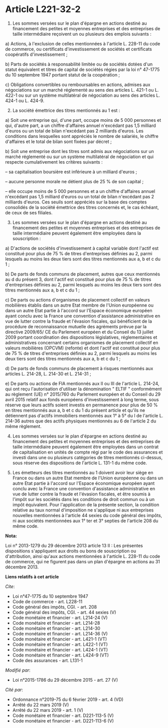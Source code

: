# Article L221-32-2

1. Les sommes versées sur le plan d'épargne en actions destiné au financement des petites et moyennes entreprises et des
entreprises de taille intermédiaire reçoivent un ou plusieurs des emplois suivants : 

a) Actions, à l'exclusion de celles mentionnées à l'article L. 228-11 du code de commerce, ou certificats d'investissement de
sociétés et certificats coopératifs d'investissement ; 

b) Parts de sociétés à responsabilité limitée ou de sociétés dotées d'un statut équivalent et titres de capital de sociétés
régies par la loi n° 47-1775 du 10 septembre 1947 portant statut de la coopération ; 

c) Obligations convertibles ou remboursables en actions, admises aux négociations sur un marché réglementé au sens des
articles L. 421-1 ou L. 422-1 ou sur un système multilatéral de négociation au sens des articles L. 424-1 ou L. 424-9.

2. La société émettrice des titres mentionnés au 1 est : 

a) Soit une entreprise qui, d'une part, occupe moins de 5 000 personnes et qui, d'autre part, a un chiffre d'affaires annuel
n'excédant pas 1,5 milliard d'euros ou un total de bilan n'excédant pas 2 milliards d'euros. Les conditions dans lesquelles
sont appréciés le nombre de salariés, le chiffre d'affaires et le total de bilan sont fixées par décret ; 

b) Soit une entreprise dont les titres sont admis aux négociations sur un marché réglementé ou sur un système multilatéral de
négociation et qui respecte cumulativement les critères suivants : 

– sa capitalisation boursière est inférieure à un milliard d'euros ; 

– aucune personne morale ne détient plus de 25 % de son capital ; 

– elle occupe moins de 5 000 personnes et a un chiffre d'affaires annuel n'excédant pas 1,5 milliard d'euros ou un total de
bilan n'excédant pas 2 milliards d'euros. Ces seuils sont appréciés sur la base des comptes consolidés de la société
émettrice des titres concernés et, le cas échéant, de ceux de ses filiales. 

3. Les sommes versées sur le plan d'épargne en actions destiné au financement des petites et moyennes entreprises et des
entreprises de taille intermédiaire peuvent également être employées dans la souscription : 

a) D'actions de sociétés d'investissement à capital variable dont l'actif est constitué pour plus de 75 % de titres
d'entreprises définies au 2, parmi lesquels au moins les deux tiers sont des titres mentionnés aux a, b et c du 1 ; 

b) De parts de fonds communs de placement, autres que ceux mentionnés au d du présent 3, dont l'actif est constitué pour plus
de 75 % de titres d'entreprises définies au 2, parmi lesquels au moins les deux tiers sont des titres mentionnés aux a, b et
c du 1 ; 

c) De parts ou actions d'organismes de placement collectif en valeurs mobilières établis dans un autre Etat membre de l'Union
européenne ou dans un autre Etat partie à l'accord sur l'Espace économique européen ayant conclu avec la France une
convention d'assistance administrative en vue de lutter contre la fraude et l'évasion fiscales, qui bénéficient de la
procédure de reconnaissance mutuelle des agréments prévue par la directive 2009/65/ CE du Parlement européen et du Conseil du
13 juillet 2009 portant coordination des dispositions législatives, réglementaires et administratives concernant certains
organismes de placement collectif en valeurs mobilières (OPCVM) (refonte) et dont l'actif est constitué pour plus de 75 % de
titres d'entreprises définies au 2, parmi lesquels au moins les deux tiers sont des titres mentionnés aux a, b et c du 1 ; 

d) De parts de fonds communs de placement à risques mentionnés aux articles L. 214-28, L. 214-30 et L. 214-31 ; 

e) De parts ou actions de FIA mentionnés aux II ou III de l'article L. 214-24, qui ont reçu l'autorisation d'utiliser la
dénomination " ELTIF " conformément au règlement (UE) n° 2015/760 du Parlement européen et du Conseil du 29 avril 2015
relatif aux fonds européens d'investissement à long terme, sous réserve que leurs actifs soient investis en permanence pour
plus de 50 % en titres mentionnés aux a, b et c du 1 du présent article et qu'ils ne détiennent pas d'actifs immobiliers
mentionnés aux 1° à 5° du I de l'article L. 214-36 autres que des actifs physiques mentionnés au 6 de l'article 2 du même
règlement. 

4. Les sommes versées sur le plan d'épargne en actions destiné au financement des petites et moyennes entreprises et des
entreprises de taille intermédiaire peuvent également être employées dans un contrat de capitalisation en unités de compte
régi par le code des assurances et investi dans une ou plusieurs catégories de titres mentionnés ci-dessus, sous réserve des
dispositions de l'article L. 131-1 du même code. 

5. Les émetteurs des titres mentionnés au 1 doivent avoir leur siège en France ou dans un autre Etat membre de l'Union
européenne ou dans un autre Etat partie à l'accord sur l'Espace économique européen ayant conclu avec la France une
convention d'assistance administrative en vue de lutter contre la fraude et l'évasion fiscales, et être soumis à l'impôt sur
les sociétés dans les conditions de droit commun ou à un impôt équivalent. Pour l'application de la présente section, la
condition relative au taux normal d'imposition ne s'applique ni aux entreprises nouvelles mentionnées à l'article 44 sexies
du code général des impôts, ni aux sociétés mentionnées aux 1° ter et 3° septies de l'article 208 du même code.

**Nota:**

Loi n° 2013-1279 du 29 décembre 2013 article 13 II : Les présentes dispositions s'appliquent aux droits ou bons de
souscription ou d'attribution, ainsi qu'aux actions mentionnées à l'article L. 228-11 du code de commerce, qui ne figurent
pas dans un plan d'épargne en actions au 31 décembre 2013.

**Liens relatifs à cet article**

_Cite_:

  - Loi n°47-1775 du 10 septembre 1947
  - Code de commerce - art. L228-11
  - Code général des impôts, CGI. - art. 208
  - Code général des impôts, CGI. - art. 44 sexies (V)
  - Code monétaire et financier - art. L214-24 (V)
  - Code monétaire et financier - art. L214-28
  - Code monétaire et financier - art. L214-30
  - Code monétaire et financier - art. L214-36 (V)
  - Code monétaire et financier - art. L421-1 (VT)
  - Code monétaire et financier - art. L422-1 (VT)
  - Code monétaire et financier - art. L424-1 (VT)
  - Code monétaire et financier - art. L424-9 (VT)
  - Code des assurances - art. L131-1

_Modifié par_:

  - Loi n°2015-1786 du 29 décembre 2015 - art. 27 (V)

_Cité par_:

  - Ordonnance n°2019-75 du 6 février 2019 - art. 4 (VD)
  - Arrêté du 22 mars 2019 (V)
  - Arrêté du 22 mars 2019 - art. 1 (V)
  - Code monétaire et financier - art. D221-113-5 (V)
  - Code monétaire et financier - art. D221-113-6 (V)
